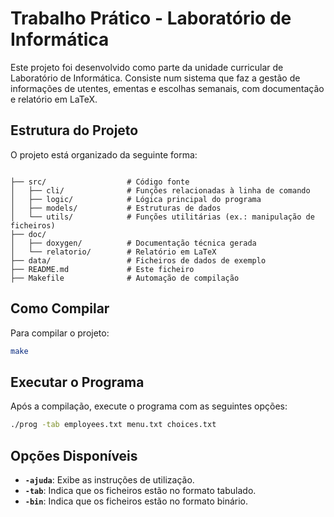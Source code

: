 # Trabalho Prático - Laboratório de Informática

Este projeto foi desenvolvido como parte da unidade curricular de Laboratório de Informática. Consiste num sistema que faz a gestão de informações de utentes, ementas e escolhas semanais, com documentação e relatório em LaTeX.

## Estrutura do Projeto
O projeto está organizado da seguinte forma:

```plaintext

├── src/                  # Código fonte
│   ├── cli/              # Funções relacionadas à linha de comando
│   ├── logic/            # Lógica principal do programa
│   ├── models/           # Estruturas de dados
│   └── utils/            # Funções utilitárias (ex.: manipulação de ficheiros)
├── doc/
│   ├── doxygen/          # Documentação técnica gerada
│   └── relatorio/        # Relatório em LaTeX
├── data/                 # Ficheiros de dados de exemplo
├── README.md             # Este ficheiro
├── Makefile              # Automação de compilação

```

## Como Compilar
Para compilar o projeto:
```bash
make
```
## Executar o Programa
Após a compilação, execute o programa com as seguintes opções:
```bash
./prog -tab employees.txt menu.txt choices.txt
```
## Opções Disponíveis

- **`-ajuda`**: Exibe as instruções de utilização.
- **`-tab`**: Indica que os ficheiros estão no formato tabulado.
- **`-bin`**: Indica que os ficheiros estão no formato binário.

